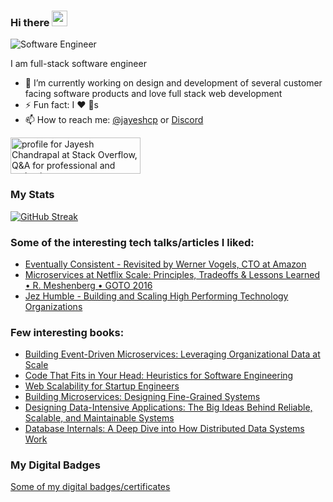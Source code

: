 ### Hi there <img src="https://media.giphy.com/media/hvRJCLFzcasrR4ia7z/giphy.gif" width="25px">
![Software Engineer](https://user-images.githubusercontent.com/4054338/114317841-13c19800-9ad8-11eb-941c-918c00dd10e8.png)

I am full-stack software engineer

- 🔭 I’m currently working on design and development of several customer facing software products and love full stack web development
- ⚡ Fun fact: I ❤️ 🐶s
- 📫 How to reach me: [@jayeshcp](https://twitter.com/jayeshcp) or [Discord](https://discord.gg/VA4kWyWqVr)

<a href="https://stackoverflow.com/users/1855188/jayesh-chandrapal"><img src="https://stackoverflow.com/users/flair/1855188.png" width="208" height="58" alt="profile for Jayesh Chandrapal at Stack Overflow, Q&amp;A for professional and enthusiast programmers" title="profile for Jayesh Chandrapal at Stack Overflow, Q&amp;A for professional and enthusiast programmers"></a>

### My Stats
[![GitHub Streak](http://github-readme-streak-stats.herokuapp.com?user=jayeshcp)](https://git.io/streak-stats)

### Some of the interesting tech talks/articles I liked:
- [Eventually Consistent - Revisited by Werner Vogels, CTO at Amazon](https://app.pluralsight.com/paths/certificate/aws-certified-cloud-practitioner-clf-c01)
- [Microservices at Netflix Scale: Principles, Tradeoffs & Lessons Learned • R. Meshenberg • GOTO 2016](https://www.youtube.com/watch?v=57UK46qfBLY)
- [Jez Humble - Building and Scaling High Performing Technology Organizations](https://www.youtube.com/watch?v=CN6uhzNM4eA)

### Few interesting books:
- [Building Event-Driven Microservices: Leveraging Organizational Data at Scale](https://read.amazon.com/kp/embed?asin=B08C9V1FC9&preview=newtab&linkCode=kpe&ref_=cm_sw_r_kb_dp_8DPYD3NCEQGM5B10GC0Q)
- [Code That Fits in Your Head: Heuristics for Software Engineering](https://read.amazon.com/kp/embed?asin=B09D2X43VX&preview=newtab&linkCode=kpe&ref_=cm_sw_r_kb_dp_WNFX2A2F1MB4WWPQ89R3)
- [Web Scalability for Startup Engineers](https://read.amazon.com/kp/embed?asin=B00ZPS4KI0&preview=newtab&linkCode=kpe&ref_=cm_sw_r_kb_dp_D2KVC58WSXGRAJN0XNNZ)
- [Building Microservices: Designing Fine-Grained Systems](https://www.amazon.com/Building-Microservices-Designing-Fine-Grained-Systems-dp-1491950358/dp/1491950358/ref=mt_other?_encoding=UTF8&me=&qid=)
- [Designing Data-Intensive Applications: The Big Ideas Behind Reliable, Scalable, and Maintainable Systems](https://read.amazon.com/kp/embed?asin=B06XPJML5D&preview=newtab&linkCode=kpe&ref_=cm_sw_r_kb_dp_Q6AFZG8EBP1NN9JN2D9P)
- [Database Internals: A Deep Dive into How Distributed Data Systems Work](https://read.amazon.com/kp/embed?asin=B07XW76VHZ&preview=newtab&linkCode=kpe&ref_=cm_sw_r_kb_dp_KZYFN9J7T67J93C9KYKA)

### My Digital Badges
[Some of my digital badges/certificates](https://skillsoft.digitalbadges.skillsoft.com/profile/jayeshchandrapal/wallet)
